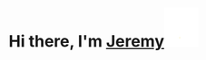 <h1 align="center">Hi there, I'm <a href="https://github.com/jeremiey">Jeremy<a><img src="https://github.com/Kathryn-Jie/Kathryn-Jie/blob/main/wave.gif" width="60px" height="70px"/></h1>

<!--
**jeremiey/jeremiey** is a ✨ _special_ ✨ repository because its `README.md` (this file) appears on your GitHub profile.

Here are some ideas to get you started:

- 🔭 I’m currently working on ...
- 🌱 I’m currently learning ...
- 👯 I’m looking to collaborate on ...
- 🤔 I’m looking for help with ...
- 💬 Ask me about ...
- 📫 How to reach me: ...
- 😄 Pronouns: ...
- ⚡ Fun fact: ...
-->

